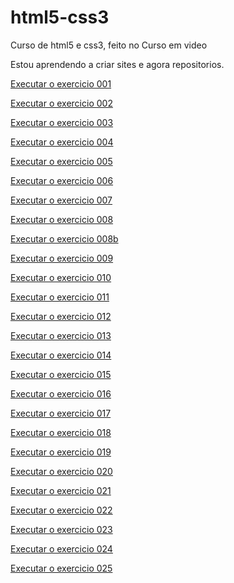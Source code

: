 # html5-css3
 Curso de html5 e css3, feito no Curso em video

 Estou aprendendo a criar sites e agora repositorios.

 <a href="https://gutozino.github.io/html5-css3/exercicios/ex001/index.html">Executar o exercicio 001</a>

 <a href="https://gutozino.github.io/html5-css3/exercicios/ex002/index.html">Executar o exercicio 002</a>

 <a href="https://gutozino.github.io/html5-css3/exercicios/ex003/index.html">Executar o exercicio 003</a>

 <a href="https://gutozino.github.io/html5-css3/exercicios/ex004/index.html">Executar o exercicio 004</a>

 <a href="https://gutozino.github.io/html5-css3/exercicios/ex005/index.html">Executar o exercicio 005</a>

 <a href="https://gutozino.github.io/html5-css3/exercicios/ex006/index.html">Executar o exercicio 006</a>

 <a href="https://gutozino.github.io/html5-css3/exercicios/ex007/index.html">Executar o exercicio 007</a>

 <a href="https://gutozino.github.io/html5-css3/exercicios/ex008/index.html">Executar o exercicio 008</a>

 <a href="https://gutozino.github.io/html5-css3/exercicios/ex008b/index.html">Executar o exercicio 008b</a>

 <a href="https://gutozino.github.io/html5-css3/exercicios/ex009/index.html">Executar o exercicio 009</a>

 <a href="https://gutozino.github.io/html5-css3/exercicios/ex010/index.html">Executar o exercicio 010</a>

 <a href="https://gutozino.github.io/html5-css3/exercicios/ex011/index.html">Executar o exercicio 011</a>

 <a href="https://gutozino.github.io/html5-css3/exercicios/ex012/index.html">Executar o exercicio 012</a>

 <a href="https://gutozino.github.io/html5-css3/exercicios/ex013/index.html">Executar o exercicio 013</a>

 <a href="https://gutozino.github.io/html5-css3/exercicios/ex014/index.html">Executar o exercicio 014</a>

 <a href="https://gutozino.github.io/html5-css3/exercicios/ex015/index.html">Executar o exercicio 015</a>

 <a href="https://gutozino.github.io/html5-css3/exercicios/ex016/index.html">Executar o exercicio 016</a>

 <a href="https://gutozino.github.io/html5-css3/exercicios/ex017/font02.html">Executar o exercicio 017</a>

 <a href="https://gutozino.github.io/html5-css3/exercicios/ex018/font02.html">Executar o exercicio 018</a>

 <a href="https://gutozino.github.io/html5-css3/exercicios/ex019/seletor01.html">Executar o exercicio 019</a>

 <a href="https://gutozino.github.io/html5-css3/exercicios/ex020/pseudoclasse.html">Executar o exercicio 020</a>

 <a href="https://gutozino.github.io/html5-css3/exercicios/ex021/caixa03.html">Executar o exercicio 021</a>

 <a href="https://gutozino.github.io/html5-css3/exercicios/ex022/fundo007.html">Executar o exercicio 022</a>

 <a href="https://gutozino.github.io/html5-css3/exercicios/ex023/006tabela.html">Executar o exercicio 023</a>

 <a href="https://gutozino.github.io/html5-css3/exercicios/ex024/inframe006.html">Executar o exercicio 024</a>

 <a href="https://gutozino.github.io/html5-css3/exercicios/ex025/form003.html">Executar o exercicio 025</a>

